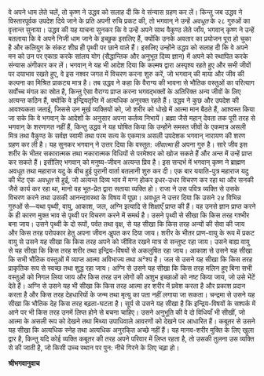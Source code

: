 वे अपने धाम लेते चलें, तो कृष्ण ने उद्धव को सलाह दी कि वे संन्यास ग्रहण कर लें। किन्तु जब उद्धव ने विस्तारपूर्वक उपदेश दिये जाने के प्रति अपनी रुचि प्रकट की, तो भगवान् ने उन्हें *अवधूत* के २८ गुरुओं का वृत्तान्त सुनाया। उद्धव की यह याचना सुनकर कि वे उन्हें अपने साथ वैकुण्ठ लेते जाँय, भगवान् कृष्ण ने उन्हें बतलाया कि वे अपने निजी धाम जाने के इच्छुक इसलिए हैं, क्योंकि उनके अवतार का प्रयोजन पूरा हो चुका है और कलियुग के संकट शीघ्र ही पृथ्वी पर छाने वाले हैं। इसलिए उन्होंने उद्धव को सलाह दी कि वे अपने मन को उन पर एकाग्र करके सांलय योग (सैद्धान्तिक और अनुभूत दिव्य ज्ञान) में अपने को स्थापित करके संन्यास अंगीकार कर लें। भगवान् ने यह भी आदेश दिया कि कल्मष द्वारा अस्पृश्य रहते हुए और सभी जीवों पर दयाभाव रखते हुए, वे इस नश्वर जगत में विचरण करना शुरु करें, जो भगवान् की माया और जीव की कल्पना का मिश्रित प्राकट्य मात्र है। तब उद्धव ने कहा कि वैराग्य की भावना से भौतिक वस्तुओं का परित्याग सर्वोच्च मंगल का स्रोत है, किन्तु ऐसा वैराग्य प्राप्त करना भगवद्भक्तों के अतिरिक्त अन्य जीवों के लिए अत्यन्त कठिन हैं, क्योंकि वे इन्द्रियतृप्ति में अत्यधिक अनुरक्त रहते हैं। उद्धव ने कुछ और उपदेश की आवश्यकता जताई, जिससे उन मूर्ख व्यक्तियों को, जो शरीर को धोखे में आत्मा मान बैठते हैं, आश्वस्त किया जा सके कि वे भगवान् के आदेशों के अनुसार अपना कर्तव्य निभायें। ब्रह्मा जैसे महान् देवता तक पूरी तरह से भगवान् के शरणागत नहीं हैं, किन्तु उद्धव ने यह घोषित किया कि उन्होंने समस्त जीवों के एकमात्र असली मित्र तथा वैकुण्ठ के सर्वज्ञ स्वामी तथा परम सत्य के एकमात्र असली उपदेशक भगवान् नारायण की शरण ग्रहण कर ली है। यह सुनकर भगवान् ने उत्तर दिया कि वस्तुत: *जीवात्मा* ही अपना गुरु है। सारे जीव इस शरीर के भीतर सकारात्मक तथा नकारात्मक विधियों से परमेश्वर को खोज सकते हैं और अन्त में उन्हें प्राप्त कर सकते हैं। इसीलिए भगवान् को मनुष्य-जीवन अत्यन्त प्रिय है। इस सन्दर्भ में भगवान् कृष्ण ने ब्राह्मण अवधूत तथा महाराज यदु के बीच हुई पुरानी वार्ता बतलानी शुरु कर दी। एक बार ययाति-पुत्र महाराज यदु की भेंट एक *अवधूत* से हुई, जो अत्यन्त दिव्य भाव में मग्न होकर इधर-उधर विचरण कर रहा था और सनकी जैसे कार्य कर रहा था, मानो वह भूत-प्रेत द्वारा सताया व्यक्ति हो। राजा ने उस पवित्र व्यक्ति से उसके विचरण करने तथा उसकी आनन्दावस्था के विषय में पूछा। अवधूत ने उत्तर दिया कि उसने २४ विभिन्न गुरुओं से—यथा पृथ्वी, वायु, आकाश, जल, अग्नि इत्यादि से शिक्षाएँ प्राप्त की हैं। वह उनसे ज्ञान प्राप्त करने के ही कारण मुक्त भाव से पृथ्वी पर विचरण करने में समर्थ है। उसने पृथ्वी से सीखा कि किस तरह गश्भीर बना जाय। उसने पृथ्वी के दो रूपों, पर्वत तथा वृक्ष, से यह सीखा कि किस तरह अन्यों की सेवा की जाय और किस तरह परोपकार हेतु अपना जीवन अॢपत कर दिया जाय। शरीर के भीतर प्राण-वायु के रूप में प्रकट वायु से उसने यह सीखा कि किस तरह अपने को जीवित रखने मात्र से सन्तुष्ट रहा जाय। उसने बाह्य वायु से यह सीखा कि किस तरह शरीर तथा इन्द्रिय-विषयों से अकलुषित रहा जाय। आकाश से उसने यह सीखा कि सभी भौतिक वस्तुओं में व्याप्त आत्मा अविभाज्य तथा अ²श्य है। जल से उसने यह सीखा कि किस तरह प्राकृतिक रूप से स्वच्छ तथा शुद्ध रहा जाय। अग्नि से उसने यह सीखा कि किस तरह मलिन हुए बिना सभी वस्तुओं को निगल लिया जाय और किस तरह उन लोगों की अशुभ इच्छाओं को नष्ट किया जाय, जो उसे भेंटें देते हैं। अग्नि से उसने यह भी सीखा कि किस तरह आत्मा हर शरीर में प्रवेश करता है और प्रकाश प्रदान करता है और किस तरह देहधारियों के जन्म तथा मृत्यु का पता नहीं लगाया जा सकता। चन्द्रमा से उसने यह सीखा कि भौतिक देह किस तरह बढ़ता-घटता है। सूर्य से उसने यह सीखा है कि इन्द्रिय-विषयों के सश्पर्क में आने पर भी किस तरह उनमें लिप्त होने से बचना चाहिए। उसने अनुभूति की वे दो विधियाँ भी सीखीं, जो आत्मा के असली रूप को देखने तथा मिथ्या उपाधिवाले आवरणों को देखने पर आधारित हैं। कबूतर से उसने यह सीखा कि अत्यधिक स्नेह तथा अत्यधिक अनुरकि्त अच्छे नहीं हैं। यह मानव-शरीर मुक्ति के लिए खुला द्वार है, किन्तु यदि कोई व्यक्ति कबूतर की तरह अपने परिवार में लिप्त रहता है, तो उसकी तुलना उस व्यक्ति से की जाती है, जो किसी उच्च स्थान पर पुन: नीचे गिरने के लिए चढ़ा हो।  

**श्रीभगवानुवाच** 